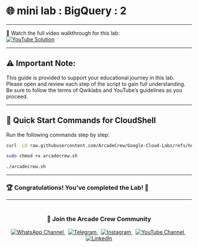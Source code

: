 # 🌐 mini lab : BigQuery : 2

--- 

🎥 Watch the full video walkthrough for this lab:  
[![YouTube Solution](https://img.shields.io/badge/YouTube-Watch%20Solution-red?style=flat&logo=youtube)](https://youtu.be/9Rph4O9Y9BM)

---
## ⚠️ **Important Note:**
This guide is provided to support your educational journey in this lab. Please open and review each step of the script to gain full understanding. Be sure to follow the terms of Qwiklabs and YouTube’s guidelines as you proceed.

---

## 🚀 Quick Start Commands for CloudShell  
Run the following commands step by step:  

```bash
curl -LO raw.githubusercontent.com/ArcadeCrew/Google-Cloud-Labs/refs/heads/main/mini%20lab%20BigQuery%20%202/arcadecrew.sh

sudo chmod +x arcadecrew.sh

./arcadecrew.sh
```

---

### 🏆 Congratulations! You've completed the Lab! 🎉

---

<div align="center" style="padding: 5px;">
  <h3>📱 Join the Arcade Crew Community</h3>

  <a href="https://whatsapp.com/channel/0029VbAiEFzAe5VikdanX42e">
    <img src="https://img.shields.io/badge/Join-WhatsApp-25D366?style=for-the-badge&logo=whatsapp&logoColor=white" alt="WhatsApp Channel">
  </a>
  &nbsp;
  <a href="https://t.me/arcadecrewupdates">
    <img src="https://img.shields.io/badge/Join-Telegram-26A5E4?style=for-the-badge&logo=telegram&logoColor=white" alt="Telegram">
  </a>
  &nbsp;
  <a href="https://www.instagram.com/arcade_crew/">
    <img src="https://img.shields.io/badge/Follow-Instagram-E4405F?style=for-the-badge&logo=instagram&logoColor=white" alt="Instagram">
  </a>
  &nbsp;
  <a href="https://www.youtube.com/@arcade_creww?sub_confirmation=1">
    <img src="https://img.shields.io/badge/Subscribe-Arcade%20Crew-FF0000?style=for-the-badge&logo=youtube&logoColor=white" alt="YouTube Channel">
  </a>
  &nbsp;
  <a href="https://www.linkedin.com/in/arcadecrew/">
    <img src="https://img.shields.io/badge/LINKEDIN-Arcade%20Crew-0077B5?style=for-the-badge&logo=linkedin&logoColor=white" alt="LinkedIn">
  </a>
</div>
